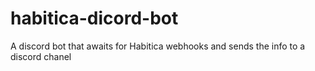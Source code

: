 # habitica-dicord-bot
A discord bot that awaits for Habitica webhooks and sends the info to a discord chanel
